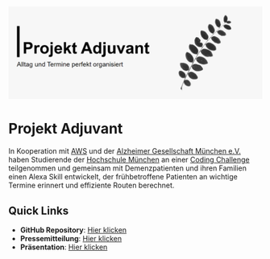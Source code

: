 ![Adjuvant](https://raw.githubusercontent.com/projekt-adjuvant/.github/main/profile/cover.png)

# Projekt Adjuvant

In Kooperation mit [AWS](https://www.aws.com) und der [Alzheimer Gesellschaft München e.V.](https://www.agm-online.de) haben Studierende der [Hochschule München](https://cs.hm.edu) an einer [Coding Challenge](https://hm.edu/sites/dt_lab/challenges/detail_page_challenges_dtlab_15168.de.html) teilgenommen und gemeinsam mit Demenzpatienten und ihren Familien einen Alexa Skill entwickelt, der frühbetroffene Patienten an wichtige Termine erinnert und effiziente Routen berechnet.

## Quick Links
- **GitHub Repository**: [Hier klicken](https://github.com/projekt-adjuvant/adjuvant)
- **Pressemitteilung**: [Hier klicken](https://files.stefan.zone/software-engineering/documents/press_release.pdf)
- **Präsentation**: [Hier klicken](https://files.stefan.zone/software-engineering/documents/product_presentation.pdf)
